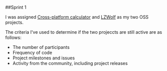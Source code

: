 ##Sprint 1

I was assigned [Cross-platform calculator](https://github.com/Rohan-cod/cross_platform_calc) and [LZWolf](https://github.com/madmodder123/lzwolf-sdl2) as my two OSS projects.

The criteria I've used to determine if the two projeccts are still active are as follows:
- The number of participants
- Frequency of code
- Project milestones and issues
- Activity from the community, including project releases

